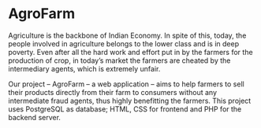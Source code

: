 # AgroFarm

Agriculture is the backbone of Indian Economy. In spite of this, today, the people involved in agriculture belongs to the lower class and is in deep poverty. Even after all the hard work and effort put in by the farmers for the production of crop, in today’s market the farmers are cheated by the intermediary agents, which is extremely unfair.

Our project – AgroFarm – a web application – aims to help farmers to sell their products directly from their farm to consumers without any intermediate fraud agents, thus highly benefitting the farmers. This project uses PostgreSQL as database; HTML, CSS for frontend and PHP for the backend server.
